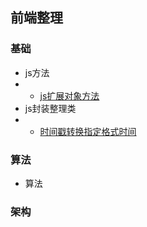 ## 前端整理

### 基础
 - js方法
 - - [js扩展对象方法](https://github.com/hou1183633065/web_organize_notes/blob/master/Algorithm/js/prototype.js)
 - js封装整理类
 - - [时间戳转换指定格式时间](https://github.com/hou1183633065/web_organize_notes/blob/master/Algorithm/js/DateFomatter.js)
 
### 算法
 - 算法
### 架构